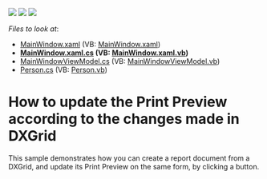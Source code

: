 <!-- default badges list -->
![](https://img.shields.io/endpoint?url=https://codecentral.devexpress.com/api/v1/VersionRange/128596162/11.1.4%2B)
[![](https://img.shields.io/badge/Open_in_DevExpress_Support_Center-FF7200?style=flat-square&logo=DevExpress&logoColor=white)](https://supportcenter.devexpress.com/ticket/details/E2964)
[![](https://img.shields.io/badge/📖_How_to_use_DevExpress_Examples-e9f6fc?style=flat-square)](https://docs.devexpress.com/GeneralInformation/403183)
<!-- default badges end -->
<!-- default file list -->
*Files to look at*:

* [MainWindow.xaml](./CS/PrintDXGridSample/MainWindow.xaml) (VB: [MainWindow.xaml](./VB/PrintDXGridSample/MainWindow.xaml))
* **[MainWindow.xaml.cs](./CS/PrintDXGridSample/MainWindow.xaml.cs) (VB: [MainWindow.xaml.vb](./VB/PrintDXGridSample/MainWindow.xaml.vb))**
* [MainWindowViewModel.cs](./CS/PrintDXGridSample/MainWindowViewModel.cs) (VB: [MainWindowViewModel.vb](./VB/PrintDXGridSample/MainWindowViewModel.vb))
* [Person.cs](./CS/PrintDXGridSample/Person.cs) (VB: [Person.vb](./VB/PrintDXGridSample/Person.vb))
<!-- default file list end -->
# How to update the Print Preview according to the changes made in DXGrid


<p>This sample demonstrates how you can create a report document from a DXGrid, and update its Print Preview on the same form, by clicking a button.</p>

<br/>


